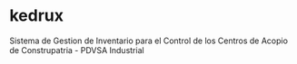 kedrux
======

Sistema de Gestion de Inventario para el Control de los Centros de Acopio de Construpatria - PDVSA Industrial
